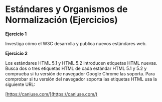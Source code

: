 # Estándares y Organismos de Normalización (Ejercicios)

__Ejercicio 1__

Investiga cómo el W3C desarrolla y publica nuevos estándares web.

__Ejercicio 2__

Los estándares HTML 5.1 y HTML 5.2 introducen etiquetas HTML nuevas. Busca dos o tres etiquetas HTML de cada estándar HTML 5.1 y 5.2 y comprueba si tu versión de navegador Google Chrome las soporta. Para comprobar si tu versión del navegador soporta las etiquetas HTML usa la siguiente URL:

[https://caniuse.com/](https://caniuse.com/)
